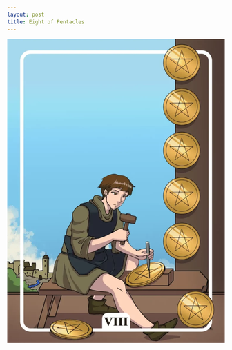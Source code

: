 ```yaml
---
layout: post
title: Eight of Pentacles
---
```


![](../images/Eight-of-Pentacles-Tarot-Card-Meaning-732x1024.webp)
